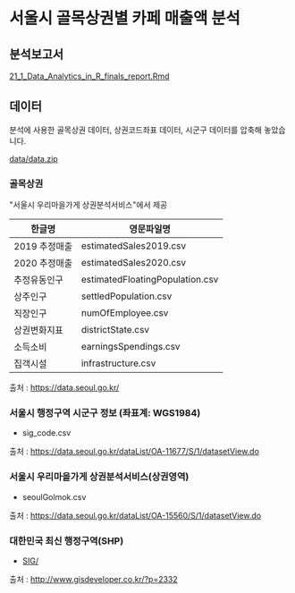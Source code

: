 # 서울시 골목상권별 카페 매출액 분석

## 분석보고서

[21_1_Data_Analytics_in_R_finals_report.Rmd](https://github.com/cho2ji/21-1-data-analytics-in-R/blob/master/%EC%84%9C%EC%9A%B8%EC%8B%9C%20%EA%B3%A8%EB%AA%A9%EC%83%81%EA%B6%8C%EB%B3%84%20%EC%B9%B4%ED%8E%98%20%EB%A7%A4%EC%B6%9C%EC%95%A1%20%EB%B6%84%EC%84%9D/21_1_Data_Analytics_in_R_finals_report.Rmd)

## 데이터

분석에 사용한 골목상권 데이터, 상권코드좌표 데이터, 시군구 데이터를 압축해 놓았습니다.

[data/data.zip](https://github.com/choi-jiwoo/21-1-data-analytics-in-R/tree/master/%EC%84%9C%EC%9A%B8%EC%8B%9C%20%EA%B3%A8%EB%AA%A9%EC%83%81%EA%B6%8C%EB%B3%84%20%EC%B9%B4%ED%8E%98%20%EB%A7%A4%EC%B6%9C%EC%95%A1%20%EB%B6%84%EC%84%9D/data)

### 골목상권

"서울시 우리마을가게 상권분석서비스"에서 제공

| 한글명       | 영문파일명                         |
|------------|---------------------------------|
| 2019 추정매출| estimatedSales2019.csv          |
| 2020 추정매출| estimatedSales2020.csv          |
| 추정유동인구  | estimatedFloatingPopulation.csv |
| 상주인구     | settledPopulation.csv           |
| 직장인구     | numOfEmployee.csv               |
| 상권변화지표  | districtState.csv               |
| 소득소비     | earningsSpendings.csv           |
| 집객시설     | infrastructure.csv              |

출처 : https://data.seoul.go.kr/

### 서울시 행정구역 시군구 정보 (좌표계: WGS1984)

- sig_code.csv

출처 : https://data.seoul.go.kr/dataList/OA-11677/S/1/datasetView.do

### 서울시 우리마을가게 상권분석서비스(상권영역)

- seoulGolmok.csv

출처 : https://data.seoul.go.kr/dataList/OA-15560/S/1/datasetView.do

### 대한민국 최신 행정구역(SHP)

- [SIG/](https://github.com/cho2ji/21-1-data-analytics-in-R/tree/master/%EC%84%9C%EC%9A%B8%EC%8B%9C%20%EA%B3%A8%EB%AA%A9%EC%83%81%EA%B6%8C%EB%B3%84%20%EC%B9%B4%ED%8E%98%20%EB%A7%A4%EC%B6%9C%EC%95%A1%20%EB%B6%84%EC%84%9D/SIG)

출처 : http://www.gisdeveloper.co.kr/?p=2332
